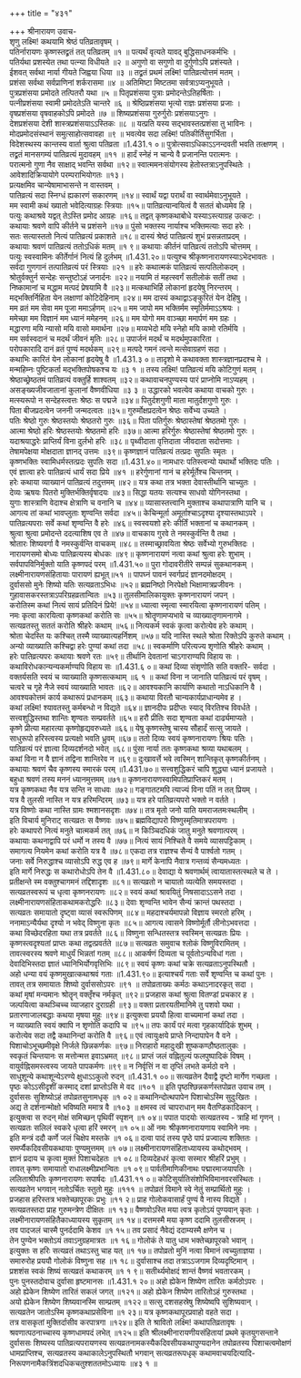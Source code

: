 +++
title = "४३१"

+++
श्रीनारायण उवाच-  
शृणु लक्ष्मि! कथयामि श्रेष्ठं पतिव्रतावृषम् ।  
पतिर्नारायणः कृष्णस्तद्व्रतं तत् पतिव्रतम् ॥१ ॥
पत्यर्थं वृत्यते यावद् बुद्धिसाधनकर्मभिः ।  
पतिर्यथा प्रशस्येत तथा पत्न्या विधीयते ॥२ ॥
अगुणो वा सगुणो वा दुर्गुणोऽपि प्रशंस्यते ।  
ईशवत् सर्वथा नार्या गीयते जिह्वया धिया ॥३ ॥
तद्व्रतं प्रथमं लक्ष्मि! पातिव्रत्योत्तमं मतम् ।  
प्रशंसा सर्वथा सर्वप्राणिनां शर्करासमा ॥४ ॥
अतिमिष्टा मिष्टतमा सर्वत्राऽप्यनुभूयते ।  
पुत्रप्रशंसया प्रमोदते तत्पितरौ यथा ॥५ ॥
पितृप्रशंसया पुत्राः प्रमोदन्तेऽतिहर्षिताः ।  
पत्नीप्रशंसया स्वामी प्रमोदतेऽति चान्तरे ॥६ ॥
श्रेष्ठिप्रशंसया भृत्यो राज्ञः प्रशंसया प्रजाः ।  
वृषप्रशंसया वृषवाहकोऽपि प्रमोदते ॥७ ॥
शिष्यप्रशंसया गुरुर्गुरोः प्रशंसयाऽनुगः ।  
देशप्रशंसया देशी शास्त्रप्रशंसयाऽऽस्तिकः ॥८ ॥
यत्प्रति यस्य सद्भावस्तत्प्रशंसा तु भाविनः ।  
मोदप्रमोदसंस्थानं समुत्साहोत्सवावहा ॥९ ॥
भवत्येव सदा लक्ष्मि! पतिकीर्तिसुगर्भिता ।  
विदेशस्थस्य कान्तस्य वार्ता श्रुत्वा पतिव्रता ॥1.431.१ ०॥
पुत्रोत्सवाऽधिकाऽऽनन्दवती भवति तत्क्षणम् ।  
तद्व्रतं मानसगम्यं पातिव्रत्यं मुदावहम् ॥११ ॥
हार्दं स्नेहं न चान्ये वै प्रजानन्ति परात्मनः ।  
परात्मनो गुणा नैव साक्षाद् भवन्ति सर्वथा ॥१२॥
स्वात्ममनःसंयोगस्य हेतोस्तत्राऽनुपस्थितेः ।  
आवेशादिक्रियायोगे परम्पराभियोगतः ॥१३।  
प्रत्यक्षमिव चान्येषामाभासन्ते न वास्तवम् ।  
पातिव्रत्यं सदा स्निग्धं ह्यकारणं सकारणम् ॥१४॥
स्वार्थं यद्वा परार्थं वा स्वार्थमेवाऽनुभूयते ।  
मम स्वामी कथं ख्यातो भवेदित्याग्रहः स्त्रियाः ॥१५॥
पातिव्रत्यान्वयित्वं वै सततं बोध्यमेव हि ।  
पत्युः कथाश्रवे यद्वत् तेऽस्ति प्रमोद आग्रहः ॥१६॥
तद्वत् कृष्णकथाबोधे यस्याऽस्त्याग्रह उत्कटः ।  
कथायाः श्रवणे वापि कीर्तने च प्रशंसने ॥१७॥
पुंसो भक्तस्य नार्याश्च भक्तिमत्याः सदा हरेः ।  
सतः सत्यास्ततो नित्यं पातिव्रत्यं प्रकाशते ॥१८॥
दास्यं श्रेष्ठं पातिव्रत्यं शुभं प्रसन्नताप्रदम् ।  
कथायाः श्रवणं पातिव्रत्यं ततोऽधिकं मतम् ॥१ ९॥
कथायाः कीर्तनं पातिव्रत्यं ततोऽपि चोत्तमम् ।  
पत्युः स्वस्वामिनः कीर्तेर्गानं नित्यं हि दुर्लभम् ॥1.431.२०॥
पत्युश्च श्रीकृष्णनारायणस्याऽभेदभावतः ।  
सर्वदा गुणगानं तत्पातिव्रत्यं परं स्त्रियाः ॥२१ ॥
हरेः कथात्मकं पातिव्रत्यं सत्पतिलोकदम् ।  
श्रोतुर्वक्तुर्न सन्देहः सन्तुष्टोऽहं जनार्दनः ॥२२॥
नयामि तं महत्स्वर्गं सतीलोकं सतीं तथा ।  
निष्कामानां च मद्धाम मत्पदं प्रेषयामि वै ॥२३॥
मत्कथाभिर्हि लोकानां हृदयेषु निरन्तरम् ।  
मद्भक्तिर्निहिता येन लक्षाणां कोटिदेहिनाम् ॥२४॥
मम दास्यं कथाद्वाऽङ्कुरितं येन देहिषु ।  
मम व्रतं मम सेवा मम पूजा ममाऽर्हणम् ॥२५॥
मम जापो मम भक्तिर्मम स्मृतिर्ममाऽऽश्रयः ।  
ममेच्छा मम विज्ञानं मम ध्यानं ममेहनम् ॥२६॥
मम योगो मम वाञ्च्छा ममार्पणं मम ग्रहः ।  
मद्धारणा मयि न्यासो मयि वासो ममार्थना ॥२७॥
मय्यभेदो मयि स्नेहो मयि कामो रतिर्मयि ।  
मम सर्वस्वदानं च मदर्थं जीवनं मृतिः ॥२८॥
उपार्जनं मदर्थं च मदर्थमुपकारिता ।  
परोपकारादि दानं व्रतं पुण्यं मदर्थकम् ॥२९॥
मत्पदे गमनं त्वन्ते मत्सेवाग्रहणं सदा ।  
कथाभिः कारितं येन लोकानां हृदयेषु वै ॥1.431.३ ०॥
तादृशो मे कथावक्ता शास्त्रज्ञानप्रदश्च मे ।  
मन्महिम्नः पुष्टिकर्ता मद्भक्तिपोषकश्च यः ॥३ १ ॥
तस्य लक्ष्मि! पातिव्रत्यं मयि कोटिगुणं मतम् ।  
श्रेष्ठाच्छ्रेष्ठतमं पातिव्रत्यं वक्तुर्हि शाश्वतम् ॥३२॥
कथावाचनपुण्यस्य पारं प्राप्नोमि नाऽप्यहम् ।  
असङ्ख्यजीवजातानां कुलानां वैष्णवीधिया ॥३ ३ ॥
उद्धारको भवत्येव कथाया वाचको गुरुः ।  
मत्स्यरूपो न सन्देहस्त्वत्तः श्रेष्ठः स पद्मजे ॥३४॥
पितुर्दशगुणी माता मातुर्दशगुणो गुरुः ।  
पिता बीजप्रदत्वेन जननी जन्मदत्वतः ॥३५॥
गुरुर्मोक्षप्रदत्वेन श्रेष्ठः सर्वेभ्य उच्यते ।  
पतिः श्रेष्ठो गुरुः श्रेष्ठस्तयोः श्रेष्ठतरो गुरुः ॥३६॥
पिता पतिर्गुरुः श्रेष्ठास्तेषां श्रेष्ठतमो गुरुः ।  
आत्मा श्रेष्ठो हरिः श्रेष्ठस्तयोः श्रेष्ठतमो हरिः ॥३७॥
आत्मा हरिर्गुरुः श्रेष्ठास्तेषां श्रेष्ठतमो गुरुः ।  
यदाश्रयाद्धरेः प्राप्तिर्यं विना दुर्लभो हरिः ॥३८॥
पृथ्वीदाता वृत्तिदाता जीवदाता सदोत्तमाः ।  
तेषामपेक्षया मोक्षदाता ज्ञानद् उत्तमः ॥३९॥
कृष्णज्ञानं पातिव्रत्यं तत्प्रदः सुपतिः स्मृतः ।  
कृष्णभक्तिः स्वामिधर्मस्तत्प्रदः सुपतिः सदा ॥1.431.४०॥
नामधारः पतिस्त्वन्यो यथार्थो भक्तिदः पतिः ।  
एवं ज्ञात्वा हरेः पातिव्रत्यं धार्यं सदा प्रिये ॥४१ ॥
हरेर्गुणानां गानं च हरेर्मूर्तेश्च चिन्तनम् ।  
हरेः कथाया व्याख्यानं पातिव्रत्यं तदुत्तमम् ॥४२॥
यत्र कथा तत्र भक्ता देवास्तीर्थानि चाच्युतः ।  
देव्यः ऋषयः पितरो मुक्तिर्भक्तिर्वृषादयः ॥४३॥
सिद्धा यतयः सत्यश्च साधवो योगिनस्तथा ।  
युगाः शास्त्राणि वेदाश्च क्षेत्राणि च वनानि च ॥४४॥
व्यासास्तत्त्वानि मुक्ताश्च कथापात्राणि यानि च ।  
आगत्य तां कथां भावप्लुताः शृण्वन्ति सर्वदा ॥४५॥
केचिन्मूर्ता अमूर्ताश्चाऽदृश्या दृश्यास्तथाऽपरे ।  
पातिव्रत्यपराः सर्वे कथां शृण्वन्ति वै हरेः ॥४६॥
स्वस्वयशो हरेः कीर्तिं भक्तानां च कथानकम् ।  
श्रुत्वा श्रुत्वा प्रमोदन्ते ददत्याशिष एव ते ॥४७॥
वाचकाय गुरवे ते नमस्कुर्वन्ति वै तथा ।  
श्रोतारः शिष्यवर्गा वै नमस्कुर्वन्ति वाचकम् ॥४८॥
तस्माच्छ्रावयिता श्रेष्ठः सर्वेभ्यो गुरुभक्तिदः ।  
नारायणसमो बोध्यः पातिव्रत्यस्य बोधकः ॥४९॥
कृष्णनारायणं नत्वा कथां श्रुत्वा हरेः शुभाम् ।  
सर्वपापविनिर्मुक्तो याति कृष्णपदं परम् ॥1.431.५०॥
पुरा गोदावरीतीरे सम्पन्नं सुकथानकम् ।  
लक्ष्मीनारायणसंहितायाः पारायणं ह्यभूत्॥५१ ॥
पापघ्नं पावनं स्वर्गप्रदं ज्ञानदमोक्षदम् ।  
दुर्वाससो मुनेः शिष्यो यतिः सत्यव्रताऽभिधः ॥५२॥
ब्रह्मनिष्ठो निरपेक्षो भिक्षामात्रप्रजीवनः ।  
गुहावासकरस्तत्राऽपरिग्रहव्रतान्वितः ॥५३॥
तुलसीमालिकायुक्तः कृष्णनारायणं जपन् ।  
करोतिस्म कथां नित्यं सायं प्रतिदिनं प्रिये! ॥५४॥
ध्यात्वा स्मृत्वा स्मारयित्वा कृष्णनारायणं पतिम् ।  
नमः कृत्वा कारयित्वा कृष्णकथां करोति सः ॥५५॥
श्रोतॄणामप्यभावे च व्याख्यातृणामनागमे ।  
सत्यव्रतस्तु सततं करोति श्रीहरेः कथाम् ॥५६॥
नित्यकर्म स्वकं कृत्वा करोत्येव हरेः कथाम् ।  
श्रोता चेदस्ति यः कश्चित् तस्मै व्याख्यात्यहर्निशम् ॥५७॥
यदि नास्ति स्थले श्रोता रिक्तेऽपि कुरुते कथाम् ।  
अन्यो व्याख्याति कश्चिद्वा हरेः पुण्यां कथां तदा ॥५८॥
स्वकर्माणि परित्यज्य शृणोति श्रीहरेः कथाम् ।  
हरेः पातिव्रत्यपरः कथायाः श्रवणे रतः ॥५९॥
तीर्थानि देवतानां चाऽगाराण्यपि विहाय सः ।  
कथाविरोधकान्यन्यकर्माण्यपि विहाय सः ॥1.431.६ ०॥
कथां दिव्या संशृणोति सति वक्तरि- सर्वदा ।  
वक्तर्यसति स्वयं च व्याख्याति कृष्णसत्कथाम् ॥६ १ ॥
कथां विना न जानाति पातिव्रत्यं परं वृषम् ।  
चत्वरे च गृहे नैजे स्वयं व्याख्याति भावतः ॥६२॥
आवश्यकानि कार्याणि कथातो नाऽधिकानि वै ।  
आवश्यकोत्तमं कार्य कथारूपं प्रधानकम् ॥६३॥
कथाया विरतौ चान्यकार्यप्राधान्यमेव ह ।  
कथां लक्ष्मि! श्यावतस्तु कर्मबन्धो न विद्यते ॥६४॥
ज्ञानदीपः प्रदीप्तः स्याद् विरतिश्च विवर्धते ।  
सत्त्वशुद्धिस्तथा शान्तिः शृण्वतः सम्प्रवर्तते ॥६५॥
हरौ प्रीतिः सदा शृण्वता कथां दार्ढ्यमाप्यते ।  
कृष्णे प्रीत्या महारत्या कृष्णोहृद्यवरुध्यते ॥६६॥
येषु कृष्णस्तेषु चास्य सौहार्दं सत्सु जायते ।  
साधुरूपो हरिस्त्वस्य प्रत्यक्षो भवति ध्रुवम् ॥६७॥
ततो दिव्यः स्वयं कृष्णनारायणः श्रियः पतिः ।  
पातिव्रत्यं परं ज्ञात्वा दिव्यदर्शनदो भवेत् ॥६८॥
पुंसा नार्या ततः कृष्णकथा श्रव्या यथाबलम् ।  
कथां विना न वै ज्ञानं तद्विना शान्तिरेव न ॥६९॥
दुःखावर्त्ते भवे त्वस्मिन् शान्तिकृत् कृष्णकीर्तनम् ।  
कथायाः श्रवणं चैव कृष्णस्य स्मारकं परम् ॥1.431.७०॥
सत्त्वशुद्धिकरं चापि शुद्ध्या ध्यानं प्रजायते ।  
बहुधा श्रवणं तस्य मननं ध्यानमुत्तमम् ॥७१॥
कृष्णनारायणस्वामिपतिप्राप्तिकरं मतम् ।  
यत्र कृष्णकथा नैव यत्र सन्ति न साधवः ॥७२॥
गङ्गातटमपि त्याज्यं विना पतिं न तत् प्रियम् ।  
यत्र वै तुलसी नास्ति न यत्र हरिमन्दिरम् ॥७३॥
यत्र हरे पातिव्रत्यपरो भक्तो न वर्तते ।  
यत्र विष्णोः कथा नास्ति ग्रामः श्मशानसदृशः ॥७४॥
तत्र मृतो जनो याति यमराजतमःस्थलीम् ।  
इति विचार्य मुनिराट् सत्यव्रतः स वैष्णवः ॥७५॥
ब्रह्मविद्यापरो विष्णुस्मृतिमात्रपरायणः ।  
हरेः कथापरो नित्यं मनुते चात्मकर्म तत् ॥७६॥
न किञ्चिदधिकं जातु मनुते श्रवणात्परम् ।  
कथायाः कथनाद्वापि परं धर्मो न तस्य वै ॥७७॥
नित्यं सायं निश्चिते वै समये व्यासपट्टिकाम् ।  
समागत्य नियमेन कथां करोति यत्र वै ॥७८॥
एकदा तत्र राज्ञश्च सैन्यं वै पार्श्वतो गतम् ।  
जनाः सर्वे निरुद्धाश्च व्यासोऽपि रुद्ध एव ह ॥७९॥
मार्गे केनापि नैवात्र गन्तव्यं सैन्यमध्यतः ।  
इति मार्गे निरुद्धः स कथारोधोऽपि तेन वै ॥1.431.८०॥
देवाद्या ये श्रवणार्थम्ं त्वायातास्तत्स्थले च ते ।  
प्रतीक्षन्ते स्म वक्तुश्चागमनं तद्दिशादृशः ॥८१॥
सत्यव्रतो न चायातो व्यत्येति समयस्तदा ।  
सत्यव्रतस्वरूपं च धृत्वा कृष्णनरायणः ॥८२॥
स्वयं कथां श्रावयितुं निषसादाऽऽसने तदा ।  
लक्ष्मीनारायणसंहिताकथामकरोद्धरिः ॥८३॥
देवाः शृण्वन्ति भावेन सैन्यं क्रान्तं पथस्तदा ।  
सत्यव्रतः समायातो दृष्ट्वा व्यासं स्वरूपिणम् ॥८४॥
महदाश्चर्यमापन्नो विज्ञाय स्मरतो हरिम् ।  
ननामाऽन्यैर्यथा दृश्यो न भवेद् विष्णुना कृतः ॥८५॥
आगत्य त्वासने विष्णोर्मूर्तौ लीनोऽभवत्तदा ।  
कथा विच्छेदरहिता यथा तत्र प्रवर्तते ॥८६॥
विष्णुना सन्धितस्तत्र स्वस्मिन् सत्यव्रतः प्रियः ।  
कृष्णस्त्वदृश्यतां प्राप्तः कथा तद्वत्प्रवर्तते ॥८७॥
सत्यव्रतः समुवाच श्लोकं विष्णुविरामितम् ।  
तावत्स्वरस्य श्रवणे माधुर्यं भिन्नतां गतम् ॥८८॥
आकर्षणं दिव्यता च पूर्वतोऽन्यविधां गता ।  
देवादिभिस्तदा ज्ञातं ध्यानिभिर्योगवृत्तिभिः ॥८९॥
स्वयं कृष्णः कथां चक्रे सत्यव्रताऽनुपस्थितौ ।  
अहो धन्या वयं कृष्णमुखात्कथाश्रवं गताः ॥1.431.९०॥
इत्याश्चर्यं गताः सर्वे शृण्वन्ति च कथां पुनः ।  
तावत् तत्र समायातः शिष्यो दुर्वाससोऽपरः ॥९१ ॥
तपोव्रताख्यः कर्मठः कथाऽनादरकृत् सदा ।  
कथां मृषां मन्यमानः श्रोतॄन् वक्तृँश्च नर्मकृत् ॥९२॥
प्रजहास कथां श्रुत्वा वितण्डां प्रचकार ह ।  
जल्पयित्वा कथञ्चिच्च व्याजहार दुराग्रही ॥९३॥
वक्ता प्रतारयतीमानिमे तु पशवो यथा ।  
प्रतारणाजालबद्धाः कथया मृषया मुहुः ॥९४॥
इत्युक्त्वा प्रययौ हित्वा वाच्यमानां कथां तदा ।  
न व्याख्याति स्वयं क्वापि न शृणोति कदापि च ॥९५॥
तपः कार्यं परं मत्वा गृहकार्यादिकं शुभम् ।  
करोत्येव सदा तद्वै कथानिन्दां करोति वै ॥९६॥
एवं त्वायुःक्षये प्राप्ते निन्दापापेन वै वने ।  
पिशाचोऽभूच्छमीवृक्षे निर्जले छिन्नकर्णकः ॥९७॥
निराहारो महादुःखी शुष्ककण्ठौष्ठतालुकः ।  
स्वकृतं चिन्तयानः स मत्तोन्मत्त इवाऽभ्रमत् ॥९८॥
प्राप्तं जलं वह्नितुल्यं फलपुष्पादिकं विषम् ।  
वायुर्वह्निसमस्त्वस्य जायते पापकर्मणः ॥९९॥
न निर्वृत्तिं न वा तृप्तिं लभते कर्मठो वने ।  
साधुशून्ये कथाशून्येऽरण्ये क्षुधाऽऽकुलो रुदन् ॥1.431.१ ००॥
सत्यव्रतेन दैवाद्वै दृष्टो मार्गेण गच्छता ।  
पृष्ठः कोऽऽसीदृशीं कस्माद् दशां प्राप्तोऽसि मे वद ॥१०१ ॥
इति पृष्ठश्छिन्नकर्णस्तपोव्रत उवाच तम् ।  
दुर्वाससः सुशिष्योऽहं तपोव्रतसुनामधृक् ॥१ ०२॥
कथानिन्दोत्थपापेन पिशाचोऽस्मि सुदुःखितः ।  
अद्य ते दर्शनान्मोक्षो भविष्यति ममात्र वै ॥१०३ ॥
क्षमस्व त्वं चापराधान् मम वैतण्डिकादिकान् ।  
इत्युक्त्वा स रुदन् मोक्षं समिच्छन् पृथिवीं स्पृशन् ॥१ ०४॥
पपात पादयोः सत्यव्रतस्य - त्राहि मां गृणन् ।  
सत्यव्रतः सलिलं स्वकरे धृत्वा हरिं स्मरन् ॥१ ०५॥
ओं नमः श्रीकृष्णनारायणाय स्वामिने नमः ।  
इति मन्त्रं ददौ कर्णे जलं चिक्षेप मस्तके ॥१ ०६॥
दत्वा पादं तस्य पृष्ठे पापं प्रज्वाल्य शक्तितः ।  
समर्प्यैकदिवसीयकथायाः पुण्यमुत्तमम् ॥१ ०७॥
लक्ष्मीनारायणसंहिताध्यायस्य कथोद्भवम् ।  
ज्ञानं प्रदाय च कृत्वा मुक्तं पिशाचदेहतः ॥१ ०८॥
दिव्यदेहधरं कृत्वा सस्मार श्रीहरिं प्रभुम् ।  
तावत् कृष्णः समायातो राधालक्ष्मीप्रभान्वितः ॥१ ०९॥
पार्वतीमाणिकीनाथः पद्मारमाजयापतिः ।  
ललिताश्रीपतिः कृष्णनारायणः सपार्षदः ॥1.431.११ ०॥
कोटिसूर्यातिसंशोभिविमानवरसंस्थितः ।  
सत्यव्रतेन भगवान् नतोऽर्चितः स्तुतो मुहुः ॥१११ ॥
तपोव्रतं विमाने स्वे नेतुं सम्प्रार्थितो मुहुः ।  
प्रजहास हरिस्तत्र भक्तेच्छापूरकः प्रभुः ॥११ २॥
प्राह गोलोकवासार्हं पुण्यं वै नास्य विद्यते ।  
सत्यव्रतस्तदा प्राह गुरुमन्त्रेण दीक्षितः ॥१ १३॥
वैष्णवोऽस्ति मया त्वत्र कृतोऽयं पुण्यवान् कृतः ।  
लक्ष्मीनारायणसंहितैकाध्यायस्य सुकृतम् ॥१ १४॥
दत्तमस्मै मया कृष्ण ददामि तुलसीस्रजम् ।  
तव पादजलं चास्मै पुनर्ददामि केशव ॥१ १५॥
तव प्रसादं नैवेद्यं ददाम्यस्मै क्षणेन च ।  
तेन पुण्येन भक्तोऽयं तवाऽनुग्रहमात्रतः ॥१ १६॥
गोलोकं ते यातु धाम भक्तेच्छापूरको भवान् ।  
इत्युक्तः स हरिः सत्यव्रतं तथाऽस्तु चाह यत् ॥१ १७॥
तपोव्रतो मुनिं नत्वा विमानं त्वच्युताज्ञया ।  
समारुरोह प्रययौ गोलोकं विष्णुना सह ॥१ १८॥
दुर्वासाश्च तदा तत्राऽऽजगाम दिव्यदृष्टिमान् ।  
प्रशशंस स्वकं शिष्यं सत्यव्रतं कथाकरम् ॥१ १ ९॥
सतीर्थ्यमोक्षदं शान्तं वैष्णवं भवतारकम् ।  
पुनः पुनस्तदोवाच दुर्वासा हृष्टमानसः ॥1.431.१ २०॥
अहो ह्येकेन शिष्येण तारितः कर्मठोऽपरः ।  
अहो ह्येकेन शिष्येण तारितं सकलं जगत् ॥१२१॥
अहो ह्येकेन शिष्येण तारितोऽहं गुरुस्तथा ।  
अयो ह्येकेन शिष्येण शिष्यवानस्मि साम्प्रतम् ॥१२२॥
सत्सु दशसहस्रेषु शिष्येष्वपि सुशिष्यवान् ।  
सत्यव्रतेन जातोऽस्मि कृष्णकथाप्रसेविना ॥१ २३॥
यत्र कृष्णकथापूरप्रवाहो वहते सदा ।  
तत्र वासकृतां मुक्तिर्दासीव करपात्रगा ॥१२४॥
इति ते श्रावितो लक्ष्मि! कथापतिव्रतावृषः ।  
श्रवणात्पठनाच्चास्य कृष्णधामपदं लभेत् ॥१२५॥
इति श्रीलक्ष्मीनारायणीयसंहितायां प्रथमे कृतयुगसन्ताने दुर्वाससः शिष्यस्य पातिव्रत्यपरायणस्य सत्यव्रतनामकस्यैकदिवसीयकथापुण्यदानेन तपोव्रतस्य पिशाचत्वमोक्षणं धामप्राप्तिश्च, सत्यव्रतस्य कथाकालेऽनुपस्थितौ भगवान् सत्यव्रतरूपधृक् कथामवाचयदित्यादि-  
निरूपणनामैकत्रिंशदधिकचतुश्शततमोऽध्यायः ॥४३ १ ॥
    
